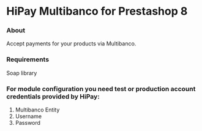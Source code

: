 # HiPay Multibanco for Prestashop 8
### About

Accept payments for your products via Multibanco.

### Requirements

Soap library

### For module configuration you need test or production account credentials provided by HiPay: 

1. Multibanco Entity
2. Username
3. Password


